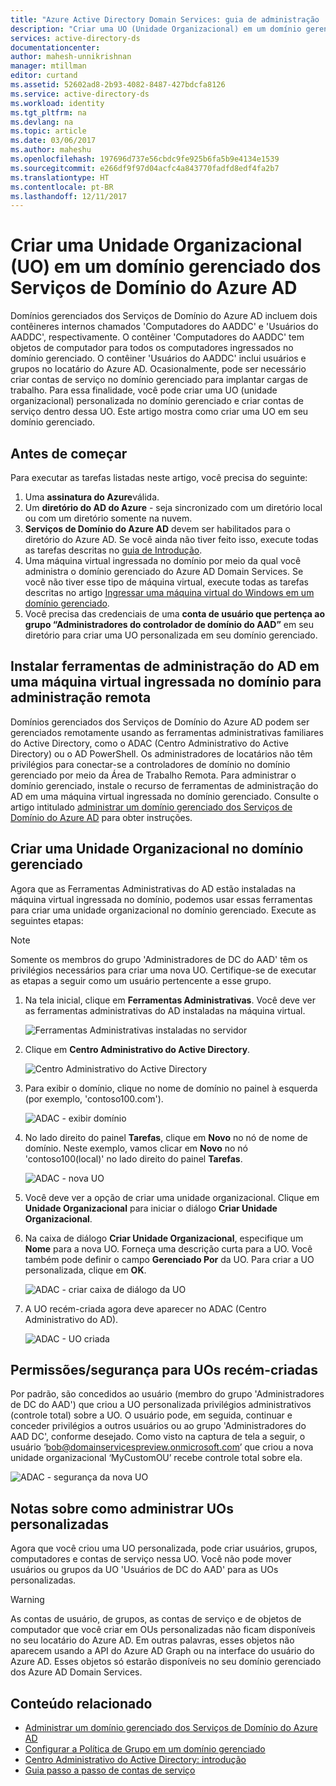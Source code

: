 ```yaml
---
title: "Azure Active Directory Domain Services: guia de administração | Microsoft Docs"
description: "Criar uma UO (Unidade Organizacional) em um domínio gerenciado dos Serviços de Domínio do Azure AD"
services: active-directory-ds
documentationcenter: 
author: mahesh-unnikrishnan
manager: mtillman
editor: curtand
ms.assetid: 52602ad8-2b93-4082-8487-427bdcfa8126
ms.service: active-directory-ds
ms.workload: identity
ms.tgt_pltfrm: na
ms.devlang: na
ms.topic: article
ms.date: 03/06/2017
ms.author: maheshu
ms.openlocfilehash: 197696d737e56cbdc9fe925b6fa5b9e4134e1539
ms.sourcegitcommit: e266df9f97d04acfc4a843770fadfd8edf4fa2b7
ms.translationtype: HT
ms.contentlocale: pt-BR
ms.lasthandoff: 12/11/2017
---
```

# <a name="create-an-organizational-unit-ou-on-an-azure-ad-domain-services-managed-domain"></a>Criar uma Unidade Organizacional (UO) em um domínio gerenciado dos Serviços de Domínio do Azure AD
Domínios gerenciados dos Serviços de Domínio do Azure AD incluem dois contêineres internos chamados 'Computadores do AADDC' e 'Usuários do AADDC', respectivamente. O contêiner 'Computadores do AADDC' tem objetos de computador para todos os computadores ingressados no domínio gerenciado. O contêiner 'Usuários do AADDC' inclui usuários e grupos no locatário do Azure AD. Ocasionalmente, pode ser necessário criar contas de serviço no domínio gerenciado para implantar cargas de trabalho. Para essa finalidade, você pode criar uma UO (unidade organizacional) personalizada no domínio gerenciado e criar contas de serviço dentro dessa UO. Este artigo mostra como criar uma UO em seu domínio gerenciado.

## <a name="before-you-begin"></a>Antes de começar
Para executar as tarefas listadas neste artigo, você precisa do seguinte:

1. Uma **assinatura do Azure**válida.
2. Um **diretório do AD do Azure** - seja sincronizado com um diretório local ou com um diretório somente na nuvem.
3. **Serviços de Domínio do Azure AD** devem ser habilitados para o diretório do Azure AD. Se você ainda não tiver feito isso, execute todas as tarefas descritas no [guia de Introdução](active-directory-ds-getting-started.md).
4. Uma máquina virtual ingressada no domínio por meio da qual você administra o domínio gerenciado do Azure AD Domain Services. Se você não tiver esse tipo de máquina virtual, execute todas as tarefas descritas no artigo [Ingressar uma máquina virtual do Windows em um domínio gerenciado](active-directory-ds-admin-guide-join-windows-vm.md).
5. Você precisa das credenciais de uma **conta de usuário que pertença ao grupo “Administradores do controlador de domínio do AAD”** em seu diretório para criar uma UO personalizada em seu domínio gerenciado.

## <a name="install-ad-administration-tools-on-a-domain-joined-virtual-machine-for-remote-administration"></a>Instalar ferramentas de administração do AD em uma máquina virtual ingressada no domínio para administração remota
Domínios gerenciados dos Serviços de Domínio do Azure AD podem ser gerenciados remotamente usando as ferramentas administrativas familiares do Active Directory, como o ADAC (Centro Administrativo do Active Directory) ou o AD PowerShell. Os administradores de locatários não têm privilégios para conectar-se a controladores de domínio no domínio gerenciado por meio da Área de Trabalho Remota. Para administrar o domínio gerenciado, instale o recurso de ferramentas de administração do AD em uma máquina virtual ingressada no domínio gerenciado. Consulte o artigo intitulado [administrar um domínio gerenciado dos Serviços de Domínio do Azure AD](active-directory-ds-admin-guide-administer-domain.md) para obter instruções.

## <a name="create-an-organizational-unit-on-the-managed-domain"></a>Criar uma Unidade Organizacional no domínio gerenciado
Agora que as Ferramentas Administrativas do AD estão instaladas na máquina virtual ingressada no domínio, podemos usar essas ferramentas para criar uma unidade organizacional no domínio gerenciado. Execute as seguintes etapas:

> [!NOTE]
> Somente os membros do grupo 'Administradores de DC do AAD' têm os privilégios necessários para criar uma nova UO. Certifique-se de executar as etapas a seguir como um usuário pertencente a esse grupo.
>
>

1. Na tela inicial, clique em **Ferramentas Administrativas**. Você deve ver as ferramentas administrativas do AD instaladas na máquina virtual.

    ![Ferramentas Administrativas instaladas no servidor](./media/active-directory-domain-services-admin-guide/install-rsat-admin-tools-installed.png)
2. Clique em **Centro Administrativo do Active Directory**.

    ![Centro Administrativo do Active Directory](./media/active-directory-domain-services-admin-guide/adac-overview.png)
3. Para exibir o domínio, clique no nome de domínio no painel à esquerda (por exemplo, 'contoso100.com').

    ![ADAC - exibir domínio](./media/active-directory-domain-services-admin-guide/create-ou-adac-overview.png)
4. No lado direito do painel **Tarefas**, clique em **Novo** no nó de nome de domínio. Neste exemplo, vamos clicar em **Novo** no nó 'contoso100(local)' no lado direito do painel **Tarefas**.

    ![ADAC - nova UO](./media/active-directory-domain-services-admin-guide/create-ou-adac-new-ou.png)
5. Você deve ver a opção de criar uma unidade organizacional. Clique em **Unidade Organizacional** para iniciar o diálogo **Criar Unidade Organizacional**.
6. Na caixa de diálogo **Criar Unidade Organizacional**, especifique um **Nome** para a nova UO. Forneça uma descrição curta para a UO. Você também pode definir o campo **Gerenciado Por** da UO. Para criar a UO personalizada, clique em **OK**.

    ![ADAC - criar caixa de diálogo da UO](./media/active-directory-domain-services-admin-guide/create-ou-dialog.png)
7. A UO recém-criada agora deve aparecer no ADAC (Centro Administrativo do AD).

    ![ADAC - UO criada](./media/active-directory-domain-services-admin-guide/create-ou-done.png)

## <a name="permissionssecurity-for-newly-created-ous"></a>Permissões/segurança para UOs recém-criadas
Por padrão, são concedidos ao usuário (membro do grupo 'Administradores de DC do AAD') que criou a UO personalizada privilégios administrativos (controle total) sobre a UO. O usuário pode, em seguida, continuar e conceder privilégios a outros usuários ou ao grupo 'Administradores do AAD DC', conforme desejado. Como visto na captura de tela a seguir, o usuário ‘bob@domainservicespreview.onmicrosoft.com’ que criou a nova unidade organizacional ‘MyCustomOU’ recebe controle total sobre ela.

 ![ADAC - segurança da nova UO](./media/active-directory-domain-services-admin-guide/create-ou-permissions.png)

## <a name="notes-on-administering-custom-ous"></a>Notas sobre como administrar UOs personalizadas
Agora que você criou uma UO personalizada, pode criar usuários, grupos, computadores e contas de serviço nessa UO. Você não pode mover usuários ou grupos da UO 'Usuários de DC do AAD' para as UOs personalizadas.

> [!WARNING]
> As contas de usuário, de grupos, as contas de serviço e de objetos de computador que você criar em OUs personalizadas não ficam disponíveis no seu locatário do Azure AD. Em outras palavras, esses objetos não aparecem usando a API do Azure AD Graph ou na interface do usuário do Azure AD. Esses objetos só estarão disponíveis no seu domínio gerenciado dos Azure AD Domain Services.
>
>

## <a name="related-content"></a>Conteúdo relacionado
* [Administrar um domínio gerenciado dos Serviços de Domínio do Azure AD](active-directory-ds-admin-guide-administer-domain.md)
* [Configurar a Política de Grupo em um domínio gerenciado](active-directory-ds-admin-guide-administer-group-policy.md)
* [Centro Administrativo do Active Directory: introdução](https://technet.microsoft.com/library/dd560651.aspx)
* [Guia passo a passo de contas de serviço](https://technet.microsoft.com/library/dd548356.aspx)

